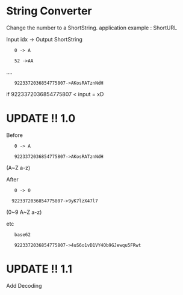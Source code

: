 String Converter
========

Change the number to a ShortString. application example : ShortURL

Input idx -> Output ShortString

       0 -> A

       52 ->AA

....

       9223372036854775807->AKosRATznNdH

if 9223372036854775807 < input = xD



UPDATE !! 1.0
========

Before 
       
       0 -> A
       
       9223372036854775807->AKosRATznNdH
       
(A~Z a-z)

After 
       
       0 -> 0

      9223372036854775807->9yK7lzX47l7

(0~9 A~Z a-z)      

etc
       
       base62 
       
       9223372036854775807->4uS6o1vD1VY4Ob9GJewqu5FRwt
       
UPDATE !! 1.1
========

Add Decoding
